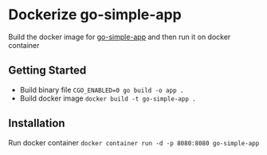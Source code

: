 # Dockerize go-simple-app

Build the docker image for [go-simple-app](https://github.com/kevinturnip/go-simple-app) and then run it on docker container

## Getting Started

* Build binary file `CGO_ENABLED=0 go build -o app .`
* Build docker image `docker build -t go-simple-app .`

## Installation

Run docker container `docker container run -d -p 8080:8080 go-simple-app`
